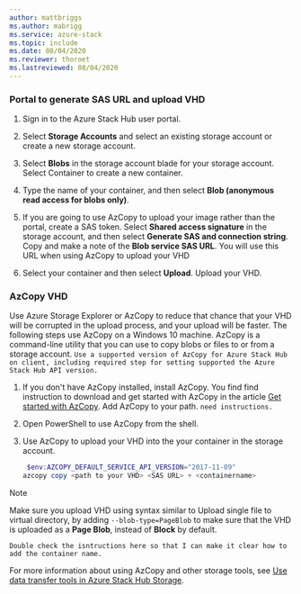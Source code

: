```yaml
---
author: mattbriggs
ms.author: mabrigg
ms.service: azure-stack
ms.topic: include
ms.date: 08/04/2020
ms.reviewer: thoroet
ms.lastreviewed: 08/04/2020
---
```


### Portal to generate SAS URL and upload VHD

1. Sign in to the Azure Stack Hub user portal.

2. Select **Storage Accounts** and select an existing storage account or create a new storage account.

3. Select **Blobs** in the storage account blade for your storage account. Select Container to create a new container.

4. Type the name of your container, and then select **Blob (anonymous read access for blobs only)**.

5. If you are going to use AzCopy to upload your image rather than the portal, create a SAS token. Select **Shared access signature** in the storage account, and then select **Generate SAS and connection string**. Copy and make a note of the **Blob service SAS URL**. You will use this URL when using AzCopy to upload your VHD

5. Select your container and then select **Upload**. Upload your VHD.

### AzCopy VHD

Use Azure Storage Explorer or AzCopy to reduce that chance that your VHD will be corrupted in the upload process, and your upload will be faster. The following steps use AzCopy on a Windows 10 machine. AzCopy is a command-line utility that you can use to copy blobs or files to or from a storage account. `Use a supported version of AzCopy for Azure Stack Hub on client, including required step for setting supported the Azure Stack Hub API version.`

1. If you don't have AzCopy installed, install AzCopy. You find find instruction to download and get started with AzCopy in the article [Get started with AzCopy](https://docs.microsoft.com/azure/storage/common/storage-use-azcopy-v10). Add AzCopy to your path. `need instructions.`

2. Open PowerShell to use AzCopy from the shell.

3. Use AzCopy to upload your VHD into the your container in the storage account.

    ```powershell  
     $env:AZCOPY_DEFAULT_SERVICE_API_VERSION="2017-11-09"
    azcopy copy <path to your VHD> <SAS URL> + <containername>
    ```

> [!NOTE]  
> Make sure you upload VHD using syntax similar to Upload single file to virtual directory, by adding `--blob-type=PageBlob` to make sure that the VHD is uploaded as a **Page Blob**, instead of **Block** by default.

`Double check the isntructions here so that I can make it clear how to add the container name.`

For more information about using AzCopy and other storage tools, see [Use data transfer tools in Azure Stack Hub Storage](/azure-stack/user/azure-stack-storage-transfer).